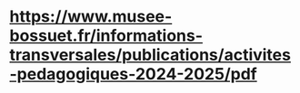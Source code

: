 # https://www.musee-bossuet.fr/informations-transversales/publications/activites-pedagogiques-2024-2025/pdf


